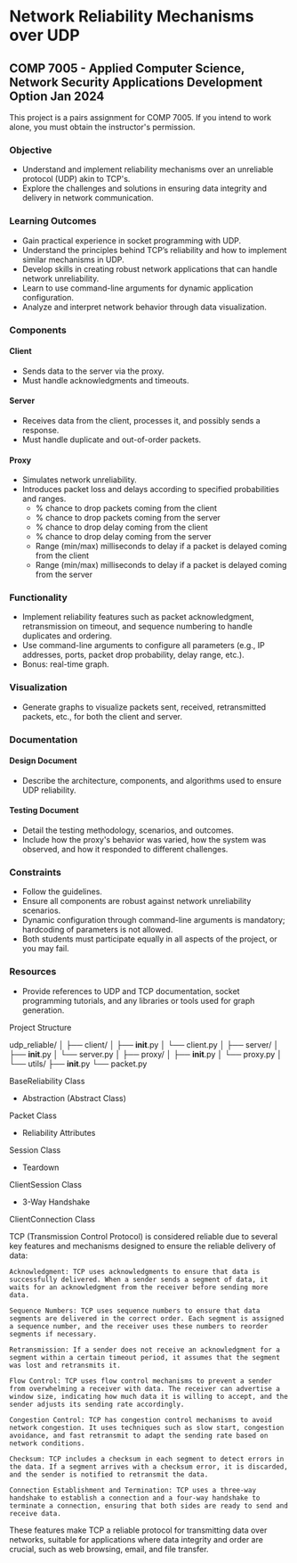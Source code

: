 # Network Reliability Mechanisms over UDP

## COMP 7005 - Applied Computer Science, Network Security Applications Development Option Jan 2024

This project is a pairs assignment for COMP 7005. If you intend to work alone, you must obtain the instructor's permission.

### Objective
- Understand and implement reliability mechanisms over an unreliable protocol (UDP) akin to TCP's.
- Explore the challenges and solutions in ensuring data integrity and delivery in network communication.

### Learning Outcomes
- Gain practical experience in socket programming with UDP.
- Understand the principles behind TCP’s reliability and how to implement similar mechanisms in UDP.
- Develop skills in creating robust network applications that can handle network unreliability.
- Learn to use command-line arguments for dynamic application configuration.
- Analyze and interpret network behavior through data visualization.

### Components
#### Client
- Sends data to the server via the proxy.
- Must handle acknowledgments and timeouts.

#### Server
- Receives data from the client, processes it, and possibly sends a response.
- Must handle duplicate and out-of-order packets.

#### Proxy
- Simulates network unreliability.
- Introduces packet loss and delays according to specified probabilities and ranges.
  - % chance to drop packets coming from the client
  - % chance to drop packets coming from the server
  - % chance to drop delay coming from the client
  - % chance to drop delay coming from the server
  - Range (min/max) milliseconds to delay if a packet is delayed coming from the client
  - Range (min/max) milliseconds to delay if a packet is delayed coming from the server

### Functionality
- Implement reliability features such as packet acknowledgment, retransmission on timeout, and sequence numbering to handle duplicates and ordering.
- Use command-line arguments to configure all parameters (e.g., IP addresses, ports, packet drop probability, delay range, etc.).
- Bonus: real-time graph.

### Visualization
- Generate graphs to visualize packets sent, received, retransmitted packets, etc., for both the client and server.

### Documentation
#### Design Document
- Describe the architecture, components, and algorithms used to ensure UDP reliability.

#### Testing Document
- Detail the testing methodology, scenarios, and outcomes.
- Include how the proxy's behavior was varied, how the system was observed, and how it responded to different challenges.

### Constraints
- Follow the guidelines.
- Ensure all components are robust against network unreliability scenarios.
- Dynamic configuration through command-line arguments is mandatory; hardcoding of parameters is not allowed.
- Both students must participate equally in all aspects of the project, or you may fail.

### Resources
- Provide references to UDP and TCP documentation, socket programming tutorials, and any libraries or tools used for graph generation.

Project Structure

udp_reliable/
│
├── client/
│   ├── __init__.py
│   └── client.py
│
├── server/
│   ├── __init__.py
│   └── server.py
│
├── proxy/
│   ├── __init__.py
│   └── proxy.py
│
└── utils/
    ├── __init__.py
    └── packet.py


BaseReliability Class
- Abstraction (Abstract Class)

Packet Class
- Reliability Attributes


Session Class
- Teardown

ClientSession Class
- 3-Way Handshake

ClientConnection Class


TCP (Transmission Control Protocol) is considered reliable due to several key features and mechanisms designed to ensure the reliable delivery of data:

    Acknowledgment: TCP uses acknowledgments to ensure that data is successfully delivered. When a sender sends a segment of data, it waits for an acknowledgment from the receiver before sending more data.

    Sequence Numbers: TCP uses sequence numbers to ensure that data segments are delivered in the correct order. Each segment is assigned a sequence number, and the receiver uses these numbers to reorder segments if necessary.

    Retransmission: If a sender does not receive an acknowledgment for a segment within a certain timeout period, it assumes that the segment was lost and retransmits it.

    Flow Control: TCP uses flow control mechanisms to prevent a sender from overwhelming a receiver with data. The receiver can advertise a window size, indicating how much data it is willing to accept, and the sender adjusts its sending rate accordingly.

    Congestion Control: TCP has congestion control mechanisms to avoid network congestion. It uses techniques such as slow start, congestion avoidance, and fast retransmit to adapt the sending rate based on network conditions.

    Checksum: TCP includes a checksum in each segment to detect errors in the data. If a segment arrives with a checksum error, it is discarded, and the sender is notified to retransmit the data.

    Connection Establishment and Termination: TCP uses a three-way handshake to establish a connection and a four-way handshake to terminate a connection, ensuring that both sides are ready to send and receive data.

These features make TCP a reliable protocol for transmitting data over networks, suitable for applications where data integrity and order are crucial, such as web browsing, email, and file transfer.